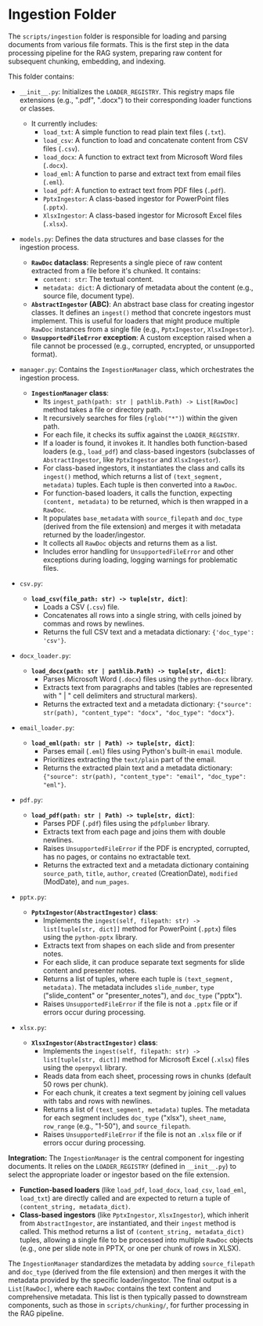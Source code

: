 # Ingestion Folder

The `scripts/ingestion` folder is responsible for loading and parsing documents from various file formats. This is the first step in the data processing pipeline for the RAG system, preparing raw content for subsequent chunking, embedding, and indexing.

This folder contains:

- `__init__.py`: Initializes the `LOADER_REGISTRY`. This registry maps file extensions (e.g., ".pdf", ".docx") to their corresponding loader functions or classes.
    - It currently includes:
        - `load_txt`: A simple function to read plain text files (`.txt`).
        - `load_csv`: A function to load and concatenate content from CSV files (`.csv`).
        - `load_docx`: A function to extract text from Microsoft Word files (`.docx`).
        - `load_eml`: A function to parse and extract text from email files (`.eml`).
        - `load_pdf`: A function to extract text from PDF files (`.pdf`).
        - `PptxIngestor`: A class-based ingestor for PowerPoint files (`.pptx`).
        - `XlsxIngestor`: A class-based ingestor for Microsoft Excel files (`.xlsx`).

- `models.py`: Defines the data structures and base classes for the ingestion process.
    - **`RawDoc` dataclass**: Represents a single piece of raw content extracted from a file before it's chunked. It contains:
        - `content: str`: The textual content.
        - `metadata: dict`: A dictionary of metadata about the content (e.g., source file, document type).
    - **`AbstractIngestor` (ABC)**: An abstract base class for creating ingestor classes. It defines an `ingest()` method that concrete ingestors must implement. This is useful for loaders that might produce multiple `RawDoc` instances from a single file (e.g., `PptxIngestor`, `XlsxIngestor`).
    - **`UnsupportedFileError` exception**: A custom exception raised when a file cannot be processed (e.g., corrupted, encrypted, or unsupported format).

- `manager.py`: Contains the `IngestionManager` class, which orchestrates the ingestion process.
    - **`IngestionManager` class**:
        - Its `ingest_path(path: str | pathlib.Path) -> List[RawDoc]` method takes a file or directory path.
        - It recursively searches for files (`rglob("*")`) within the given path.
        - For each file, it checks its suffix against the `LOADER_REGISTRY`.
        - If a loader is found, it invokes it. It handles both function-based loaders (e.g., `load_pdf`) and class-based ingestors (subclasses of `AbstractIngestor`, like `PptxIngestor` and `XlsxIngestor`).
        - For class-based ingestors, it instantiates the class and calls its `ingest()` method, which returns a list of `(text_segment, metadata)` tuples. Each tuple is then converted into a `RawDoc`.
        - For function-based loaders, it calls the function, expecting `(content, metadata)` to be returned, which is then wrapped in a `RawDoc`.
        - It populates `base_metadata` with `source_filepath` and `doc_type` (derived from the file extension) and merges it with metadata returned by the loader/ingestor.
        - It collects all `RawDoc` objects and returns them as a list.
        - Includes error handling for `UnsupportedFileError` and other exceptions during loading, logging warnings for problematic files.

- `csv.py`:
    - **`load_csv(file_path: str) -> tuple[str, dict]`**:
        - Loads a CSV (`.csv`) file.
        - Concatenates all rows into a single string, with cells joined by commas and rows by newlines.
        - Returns the full CSV text and a metadata dictionary: `{'doc_type': 'csv'}`.

- `docx_loader.py`:
    - **`load_docx(path: str | pathlib.Path) -> tuple[str, dict]`**:
        - Parses Microsoft Word (`.docx`) files using the `python-docx` library.
        - Extracts text from paragraphs and tables (tables are represented with " | " cell delimiters and structural markers).
        - Returns the extracted text and a metadata dictionary: `{"source": str(path), "content_type": "docx", "doc_type": "docx"}`.

- `email_loader.py`:
    - **`load_eml(path: str | Path) -> tuple[str, dict]`**:
        - Parses email (`.eml`) files using Python's built-in `email` module.
        - Prioritizes extracting the `text/plain` part of the email.
        - Returns the extracted plain text and a metadata dictionary: `{"source": str(path), "content_type": "email", "doc_type": "eml"}`.

- `pdf.py`:
    - **`load_pdf(path: str | Path) -> tuple[str, dict]`**:
        - Parses PDF (`.pdf`) files using the `pdfplumber` library.
        - Extracts text from each page and joins them with double newlines.
        - Raises `UnsupportedFileError` if the PDF is encrypted, corrupted, has no pages, or contains no extractable text.
        - Returns the extracted text and a metadata dictionary containing `source_path`, `title`, `author`, `created` (CreationDate), `modified` (ModDate), and `num_pages`.

- `pptx.py`:
    - **`PptxIngestor(AbstractIngestor)` class**:
        - Implements the `ingest(self, filepath: str) -> list[tuple[str, dict]]` method for PowerPoint (`.pptx`) files using the `python-pptx` library.
        - Extracts text from shapes on each slide and from presenter notes.
        - For each slide, it can produce separate text segments for slide content and presenter notes.
        - Returns a list of tuples, where each tuple is `(text_segment, metadata)`. The metadata includes `slide_number`, `type` ("slide_content" or "presenter_notes"), and `doc_type` ("pptx").
        - Raises `UnsupportedFileError` if the file is not a `.pptx` file or if errors occur during processing.

- `xlsx.py`:
    - **`XlsxIngestor(AbstractIngestor)` class**:
        - Implements the `ingest(self, filepath: str) -> list[tuple[str, dict]]` method for Microsoft Excel (`.xlsx`) files using the `openpyxl` library.
        - Reads data from each sheet, processing rows in chunks (default 50 rows per chunk).
        - For each chunk, it creates a text segment by joining cell values with tabs and rows with newlines.
        - Returns a list of `(text_segment, metadata)` tuples. The metadata for each segment includes `doc_type` ("xlsx"), `sheet_name`, `row_range` (e.g., "1-50"), and `source_filepath`.
        - Raises `UnsupportedFileError` if the file is not an `.xlsx` file or if errors occur during processing.

**Integration:**
The `IngestionManager` is the central component for ingesting documents. It relies on the `LOADER_REGISTRY` (defined in `__init__.py`) to select the appropriate loader or ingestor based on the file extension.
- **Function-based loaders** (like `load_pdf`, `load_docx`, `load_csv`, `load_eml`, `load_txt`) are directly called and are expected to return a tuple of `(content_string, metadata_dict)`.
- **Class-based ingestors** (like `PptxIngestor`, `XlsxIngestor`), which inherit from `AbstractIngestor`, are instantiated, and their `ingest` method is called. This method returns a list of `(content_string, metadata_dict)` tuples, allowing a single file to be processed into multiple `RawDoc` objects (e.g., one per slide note in PPTX, or one per chunk of rows in XLSX).

The `IngestionManager` standardizes the metadata by adding `source_filepath` and `doc_type` (derived from the file extension) and then merges it with the metadata provided by the specific loader/ingestor. The final output is a `List[RawDoc]`, where each `RawDoc` contains the text content and comprehensive metadata. This list is then typically passed to downstream components, such as those in `scripts/chunking/`, for further processing in the RAG pipeline.
